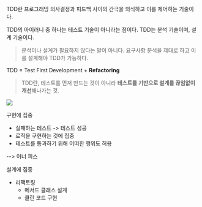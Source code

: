 TDD란 프로그래밍 의사결정과 피드백 사이의 간극을 의식하고 이를 제어하는 기술이다. 

TDD의 아이러니 중 하나는 테스트 기술이 아니라는 점이다. TDD는 분석 기술이며, 설계 기술이다. 
> 분석이나 설계가 필요하지 않다는 말이 아니다. 요구사항 분석을 제대로 하고 이를 설계해야 TDD가 가능하다. 


TDD = Test First Development + **Refactoring** 
> TDD란, 테스트를 먼저 만드는 것이 아니라 **테스트를 기반으로 설계를 끊임없이 개선**해나가는 것.

![](https://i.imgur.com/wwCR7qb.png)

구현에 집중
- 실패하는 테스트 -> 테스트 성공
- 로직을 구현하는 것에 집중
- 테스트를 통과하기 위해 어떠한 행위도 허용 

--> 이너 피스 

설계에 집중
- 리팩토링
	- 메서드 클래스 설계 
	- 클린 코드 구현 

